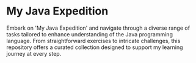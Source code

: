 # My Java Expedition
Embark on 'My Java Expedition' and navigate through a diverse range of tasks tailored to enhance understanding of the Java programming language. 
From straightforward exercises to intricate challenges, this repository offers a curated collection designed to support my learning journey at every step.
